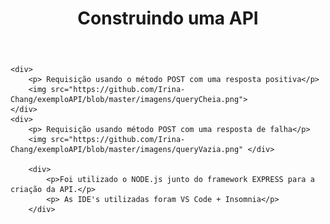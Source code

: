 <!DOCTYPE html>
<html lang="br-pt">

<head>
    <meta charset="utf-8">
    <title> TesteAPI </title>
</head>

<body>
    <header>
        <h1> Construindo uma API</h1>
    </header>
    
    
    <div>
        <p> Requisição usando o método POST com uma resposta positiva</p>
        <img src="https://github.com/Irina-Chang/exemploAPI/blob/master/imagens/queryCheia.png">
    </div>
    <div>
        <p> Requisição usando método POST com uma resposta de falha</p>
        <img src="https://github.com/Irina-Chang/exemploAPI/blob/master/imagens/queryVazia.png" </div>
        
        <div>
            <p>Foi utilizado o NODE.js junto do framework EXPRESS para a criação da API.</p>
            <p> As IDE's utilizadas foram VS Code + Insomnia</p>
        </div>
</body>

</html>
